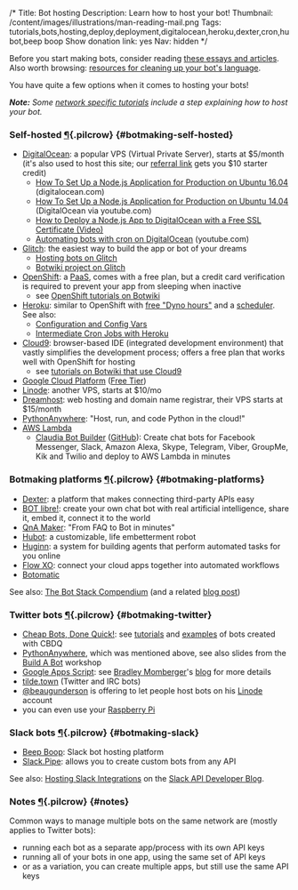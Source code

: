 /*
Title: Bot hosting
Description: Learn how to host your bot!
Thumbnail: /content/images/illustrations/man-reading-mail.png
Tags: tutorials,bots,hosting,deploy,deployment,digitalocean,heroku,dexter,cron,hubot,beep boop
Show donation link: yes
Nav: hidden
*/

<div class="note">
  <p>Before you start making bots, consider reading <a href="/articles/essays">these essays and articles</a>. Also worth browsing: <a href="/resources/libraries-frameworks/#language">resources for cleaning up your bot's language</a>.
  </p>
</div>

You have quite a few options when it comes to hosting your bots!

***Note:** Some [network specific tutorials](/tutorials/network-specific-tutorials) include a step explaining how to host your bot.*


### Self-hosted [¶](#botmaking-self-hosted){.pilcrow} {#botmaking-self-hosted}
- [DigitalOcean](https://digitalocean.com/): a popular VPS (Virtual Private Server), starts at $5/month (it's also used to host this site; our [referral link](https://www.digitalocean.com/?refcode=9e279abc3337) gets you $10 starter credit)
  - [How To Set Up a Node.js Application for Production on Ubuntu 16.04](https://www.digitalocean.com/community/tutorials/how-to-set-up-a-node-js-application-for-production-on-ubuntu-16-04) (digitalocean.com)
  - [How To Set Up a Node.js Application for Production on Ubuntu 14.04](https://www.youtube.com/watch?v=Jsmeh7q9Qv4) (DigitalOcean via youtube.com)
  - [How to Deploy a Node.js App to DigitalOcean with a Free SSL Certificate (Video)](https://www.youtube.com/watch?v=kR06NoSzAXY&feature=youtu.be)
  - [Automating bots with cron on DigitalOcean](http://www.colewillsea.com/blog/do-cron) (youtube.com)
- [Glitch](https://glitch.com/): the easiest way to build the app or bot of your dreams
  - [Hosting bots on Glitch](/tutorials/hosting-bots-glitch)
  - [Botwiki project on Glitch](https://glitch.com/botwiki)
- [OpenShift](https://www.openshift.com/): a [PaaS](https://en.wikipedia.org/wiki/Platform_as_a_service), comes with a free plan, but a credit card verification is required to prevent your app from sleeping when inactive
  - see [OpenShift tutorials on Botwiki](/tag/tutorial+openshift)
- [Heroku](https://www.heroku.com): similar to OpenShift with [free "Dyno hours"](https://devcenter.heroku.com/changelog-items/907) and a [scheduler](https://elements.heroku.com/addons/scheduler). See also:
  - [Configuration and Config Vars](https://devcenter.heroku.com/articles/config-vars)
  - [Intermediate Cron Jobs with Heroku](http://blog.andyjiang.com/intermediate-cron-jobs-with-heroku/)
- [Cloud9](https://c9.io/): browser-based IDE (integrated development environment) that vastly simplifies the development process; offers a free plan that works well with OpenShift for hosting
  - see [tutorials on Botwiki that use Cloud9](/tag/tutorial+cloud9)
- [Google Cloud Platform](https://cloud.google.com/) ([Free Tier](https://cloud.google.com/free/))
- [Linode](https://www.linode.com/): another VPS, starts at $10/mo
- [Dreamhost](https://www.dreamhost.com/): web hosting and domain name registrar, their VPS starts at $15/month
- [PythonAnywhere](https://www.pythonanywhere.com/): "Host, run, and code Python in the cloud!"
- [AWS Lambda](https://aws.amazon.com/lambda/)
  - [Claudia Bot Builder](https://claudiajs.com/claudia-bot-builder.html) ([GitHub](https://github.com/claudiajs/claudia-bot-builder)): Create chat bots for Facebook Messenger, Slack, Amazon Alexa, Skype, Telegram, Viber, GroupMe, Kik and Twilio and deploy to AWS Lambda in minutes

### Botmaking platforms [¶](#botmaking-platforms){.pilcrow} {#botmaking-platforms}

- [Dexter](https://rundexter.com/): a platform that makes connecting third-party APIs easy
- [BOT libre!](http://www.botlibre.com/): create your own chat bot with real artificial intelligence, share it, embed it, connect it to the world
- [QnA Maker](https://qnamaker.ai/): "From FAQ to Bot in minutes"
- [Hubot](https://hubot.github.com/): a customizable, life embetterment robot
- [Huginn](https://github.com/cantino/huginn): a system for building agents that perform automated tasks for you online
- [Flow XO](https://flowxo.com/): connect your cloud apps together into automated workflows
- [Botomatic](http://www.botomatic.co/)

See also: [The Bot Stack Compendium](https://airtable.com/shrozHdLLjfpqh8SR) (and a related [blog post](https://medium.com/ddouble/how-to-build-your-best-bot-the-bot-stack-compendium-90a90660167a))

### Twitter bots [¶](#botmaking-twitter){.pilcrow} {#botmaking-twitter}

- [Cheap Bots, Done Quick!](http://cheapbotsdonequick.com/): see [tutorials](/tutorials/twitterbots/#cheap-bots-done-quick) and [examples](/tag/cheapbotsdonequick) of bots created with CBDQ
- [PythonAnywhere](https://www.pythonanywhere.com/), which was mentioned above, see also slides from the [Build A Bot](https://tpinecone.gitbooks.io/build-a-bot-workshop/content/index.html) workshop
- [Google Apps Script](https://script.google.com/d/11dB74uW9VLpgvy1Ax3eBZ8J7as0ZrGtx4BPw7RKK-JQXyAJHBx98pY-7/edit?usp=sharing): see [Bradley Momberger](https://twitter.com/air_hadoken)'s [blog](http://airhadoken.github.io/2015/06/29/twitter-lib-explained.html) for more details
- [tilde.town](http://tilde.town/) (Twitter and IRC bots)
- [@beaugunderson](https://twitter.com/beaugunderson) is offering to let people host bots on his [Linode](https://www.linode.com/) account
- you can even use your [Raspberry Pi](http://www.instructables.com/id/Raspberry-Pi-Twitterbot/)


### Slack bots [¶](#botmaking-slack){.pilcrow} {#botmaking-slack}

- [Beep Boop](https://beepboophq.com): Slack bot hosting platform
- [Slack.Pipe](http://slack.datastack.co/): allows you to create custom bots from any API


See also: [Hosting Slack Integrations](https://medium.com/slack-developer-blog/hosting-slack-integrations-79f3d4b04dd6) on the [Slack API Developer Blog](https://medium.com/slack-developer-blog).


### Notes [¶](#notes){.pilcrow} {#notes}

Common ways to manage multiple bots on the same network are (mostly applies to Twitter bots):

- running each bot as a separate app/process with its own API keys
- running all of your bots in one app, using the same set of API keys
- or as a variation, you can create multiple apps, but still use the same API keys

